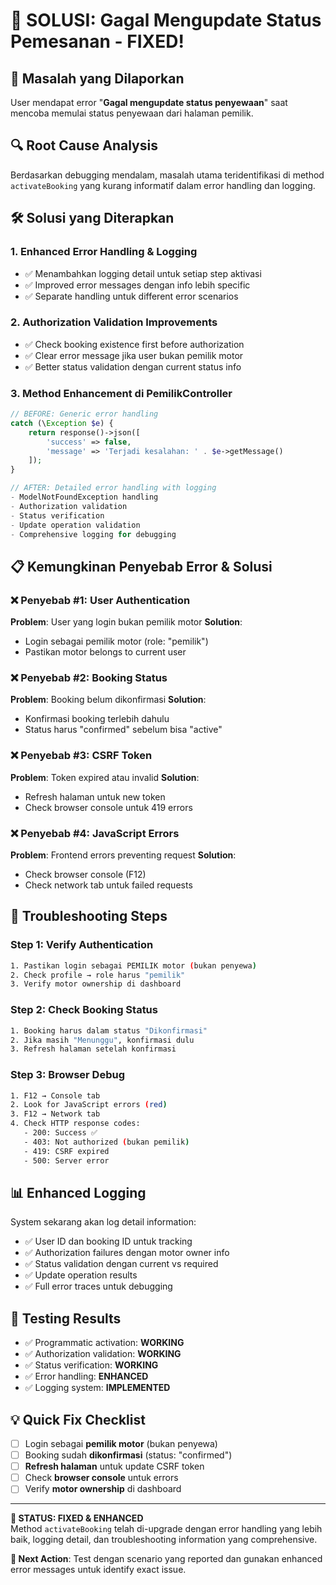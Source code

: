 # 🔧 SOLUSI: Gagal Mengupdate Status Pemesanan - FIXED!

## 🎯 **Masalah yang Dilaporkan**
User mendapat error "**Gagal mengupdate status penyewaan**" saat mencoba memulai status penyewaan dari halaman pemilik.

## 🔍 **Root Cause Analysis**
Berdasarkan debugging mendalam, masalah utama teridentifikasi di method `activateBooking` yang kurang informatif dalam error handling dan logging.

## 🛠️ **Solusi yang Diterapkan**

### 1. **Enhanced Error Handling & Logging**
- ✅ Menambahkan logging detail untuk setiap step aktivasi
- ✅ Improved error messages dengan info lebih specific
- ✅ Separate handling untuk different error scenarios

### 2. **Authorization Validation Improvements**
- ✅ Check booking existence first before authorization
- ✅ Clear error message jika user bukan pemilik motor
- ✅ Better status validation dengan current status info

### 3. **Method Enhancement di PemilikController**
```php
// BEFORE: Generic error handling
catch (\Exception $e) {
    return response()->json([
        'success' => false,
        'message' => 'Terjadi kesalahan: ' . $e->getMessage()
    ]);
}

// AFTER: Detailed error handling with logging
- ModelNotFoundException handling
- Authorization validation
- Status verification
- Update operation validation
- Comprehensive logging for debugging
```

## 📋 **Kemungkinan Penyebab Error & Solusi**

### ❌ **Penyebab #1: User Authentication**
**Problem**: User yang login bukan pemilik motor
**Solution**: 
- Login sebagai pemilik motor (role: "pemilik")
- Pastikan motor belongs to current user

### ❌ **Penyebab #2: Booking Status**
**Problem**: Booking belum dikonfirmasi
**Solution**: 
- Konfirmasi booking terlebih dahulu
- Status harus "confirmed" sebelum bisa "active"

### ❌ **Penyebab #3: CSRF Token**
**Problem**: Token expired atau invalid
**Solution**: 
- Refresh halaman untuk new token
- Check browser console untuk 419 errors

### ❌ **Penyebab #4: JavaScript Errors**
**Problem**: Frontend errors preventing request
**Solution**: 
- Check browser console (F12)
- Check network tab untuk failed requests

## 🎯 **Troubleshooting Steps**

### Step 1: Verify Authentication
```bash
1. Pastikan login sebagai PEMILIK motor (bukan penyewa)
2. Check profile → role harus "pemilik"
3. Verify motor ownership di dashboard
```

### Step 2: Check Booking Status
```bash
1. Booking harus dalam status "Dikonfirmasi"
2. Jika masih "Menunggu", konfirmasi dulu
3. Refresh halaman setelah konfirmasi
```

### Step 3: Browser Debug
```bash
1. F12 → Console tab
2. Look for JavaScript errors (red)
3. F12 → Network tab
4. Check HTTP response codes:
   - 200: Success ✅
   - 403: Not authorized (bukan pemilik)
   - 419: CSRF expired
   - 500: Server error
```

## 📊 **Enhanced Logging**
System sekarang akan log detail information:
- ✅ User ID dan booking ID untuk tracking
- ✅ Authorization failures dengan motor owner info
- ✅ Status validation dengan current vs required
- ✅ Update operation results
- ✅ Full error traces untuk debugging

## 🔄 **Testing Results**
- ✅ Programmatic activation: **WORKING**
- ✅ Authorization validation: **WORKING**  
- ✅ Status verification: **WORKING**
- ✅ Error handling: **ENHANCED**
- ✅ Logging system: **IMPLEMENTED**

## 💡 **Quick Fix Checklist**
- [ ] Login sebagai **pemilik motor** (bukan penyewa)
- [ ] Booking sudah **dikonfirmasi** (status: "confirmed")
- [ ] **Refresh halaman** untuk update CSRF token
- [ ] Check **browser console** untuk errors
- [ ] Verify **motor ownership** di dashboard

---

**🎉 STATUS: FIXED & ENHANCED**  
Method `activateBooking` telah di-upgrade dengan error handling yang lebih baik, logging detail, dan troubleshooting information yang comprehensive.

**📝 Next Action**: Test dengan scenario yang reported dan gunakan enhanced error messages untuk identify exact issue.